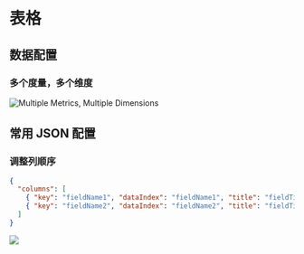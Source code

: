 # 表格

## 数据配置

### 多个度量，多个维度

![Multiple Metrics, Multiple Dimensions](https://static-docs.nocobase.com/202410101142369.png)

## 常用 JSON 配置

### 调整列顺序

```json
{
  "columns": [
    { "key": "fieldName1", "dataIndex": "fieldName1", "title": "fieldTitle1" },
    { "key": "fieldName2", "dataIndex": "fieldName2", "title": "fieldTitle2" }
  ]
}
```

![](https://static-docs.nocobase.com/202410101145770.png)
